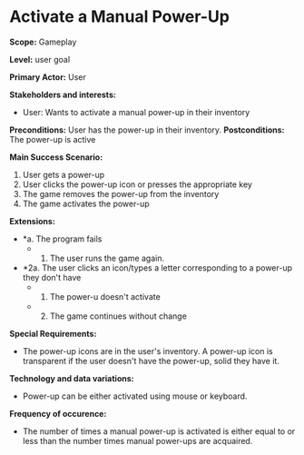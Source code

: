 # Activate a Manual Power-Up
**Scope:** Gameplay

**Level:** user goal

**Primary Actor:** User 

**Stakeholders and interests:**  

 -   User: Wants to activate a manual power-up in their inventory
 
**Preconditions:** User has the power-up in their inventory.
**Postconditions:** The power-up is active 

**Main Success Scenario:**  

1.  User gets a power-up
2.  User clicks the power-up icon or presses the appropriate key
3.  The game removes the power-up from the inventory
4.	The game activates the power-up

**Extensions:**  

-   *a. The program fails
    -   1.  The user runs the game again.
-   *2a. The user clicks an icon/types a letter corresponding to a power-up they don't have
    -   1.  The power-u doesn't activate
    -   2.  The game continues without change

**Special Requirements:**
- The power-up icons are in the user's inventory. A power-up icon is transparent if the user doesn't have the power-up, solid they have it.

**Technology and data variations:**
- Power-up can be either activated using mouse or keyboard.

**Frequency of occurence:**

-	The number of times a manual power-up is activated is either equal to or less than the number times manual power-ups are acquaired.